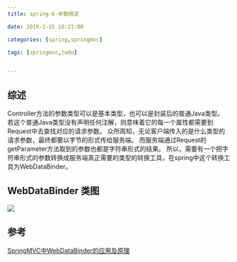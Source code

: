 ```yaml
---
title: spring-6-参数绑定

date: 2019-1-15 10:21:00

categories: [spring,springmvc]

tags: [springmvc,todo]


---
```


## 综述

Controller方法的参数类型可以是基本类型，也可以是封装后的普通Java类型。
若这个普通Java类型没有声明任何注解，则意味着它的每一个属性都需要到Request中去查找对应的请求参数。
众所周知，无论客户端传入的是什么类型的请求参数，最终都要以字节的形式传给服务端。
而服务端通过Request的getParameter方法取到的参数也都是字符串形式的结果。
所以，需要有一个把字符串形式的参数转换成服务端真正需要的类型的转换工具，在spring中这个转换工具为WebDataBinder。

## WebDataBinder 类图

![](/images/spring-6-参数绑定/webDataBinder.png)



## 参考

[SpringMVC中WebDataBinder的应用及原理](https://blog.csdn.net/qq_22985751/article/details/80885541)


